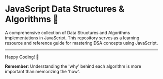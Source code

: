 # JavaScript Data Structures & Algorithms 🚀

A comprehensive collection of Data Structures and Algorithms implementations in JavaScript. This repository serves as a learning resource and reference guide for mastering DSA concepts using JavaScript.

---
Happy Coding! 🎉

**Remember**: Understanding the 'why' behind each algorithm is more important than memorizing the 'how'.
